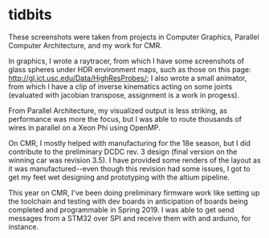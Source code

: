 # tidbits
These screenshots were taken from projects in Computer Graphics, Parallel Computer Architecture, and my work for CMR. 

In graphics, I wrote a raytracer, from which I have some screenshots of glass spheres under HDR environment maps, such as those on this page: http://gl.ict.usc.edu/Data/HighResProbes/; I also wrote a small animator, from which I have a clip of inverse kinematics acting on some joints (evaluated with jacobian transpose, assignment is a work in progess). 

From Parallel Architecture, my visualized output is less striking, as performance was more the focus, but I was able to route thousands of wires in parallel on a Xeon Phi using OpenMP.

On CMR, I mostly helped with manufacturing for the 18e season, but I did contribute to the preliminary DCDC rev. 3 design (final version on the winning car was revision 3.5). I have provided some renders of the layout as it was manufactured--even though this revision had some issues, I got to get my feet wet designing and prototyping with the altium pipeline.

This year on CMR, I've been doing preliminary firmware work like setting up the toolchain and testing with dev boards in anticipation of boards being completed and programmable in Spring 2019. I was able to get send messages from a STM32 over SPI and receive them with and arduino, for instance.
